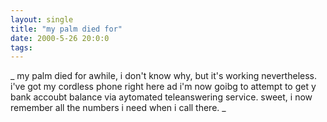 ```yaml
---
layout: single
title: "my palm died for"
date: 2000-5-26 20:0:0
tags: 
---
```


_
my palm died for awhile, i don't know why, but it's working nevertheless. i've got my cordless phone right here ad i'm now goibg to attempt to get y bank accoubt balance via aytomated teleanswering service. sweet, i now remember all the numbers i need when i call there.
_

